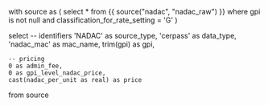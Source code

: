 with
    source as (
        select *
        from {{ source("nadac", "nadac_raw") }}
        where gpi is not null and classification_for_rate_setting = 'G'
    )

select
    -- identifiers
    'NADAC' as source_type,
    'cerpass' as data_type,
    'nadac_mac' as mac_name,
    trim(gpi) as gpi,

    -- pricing
    0 as admin_fee,
    0 as gpi_level_nadac_price,
    cast(nadac_per_unit as real) as price
from source
